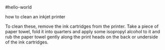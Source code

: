 #hello-world

how to clean an inkjet printer

To clean these, remove the ink cartridges from the printer. Take a piece of paper towel, fold it into quarters and apply some isopropyl alcohol to it and rub the paper towel gently along the print heads on the back or underside of the ink cartridges.

